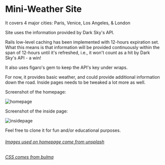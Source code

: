 # Mini-Weather Site 

It covers 4 major cities: Paris, Venice, Los Angeles, & London

Site uses the information provided by Dark Sky's API. 

Rails low-level caching has been implemented with 12-hours expiration set. What this means is that information will be provided continuously within the span of 12-hours until it's refreshed, i.e., it won't count as a hit by Dark Sky's API - a win! 

It also uses figaro's gem to keep the API's key under wraps.

For now, it provides basic weather, and could provide additional information down the road. Inside pages needs to be tweaked a lot more as well. 

Screenshot of the homepage: 

![homepage](http://i67.tinypic.com/14tskjm.png)

Screenshot of the inside page:

![insidepage](http://i63.tinypic.com/v3qae9.png)

Feel free to clone it for fun and/or educational purposes. 

###### [Images used on homepage come from unsplash](http://unsplash.com/)

###### [CSS comes from bulma](http://bulma.io/)